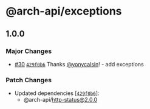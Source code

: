 # @arch-api/exceptions

## 1.0.0

### Major Changes

- [#30](https://github.com/yonycalsin/arch-api/pull/30) [`429f0b6`](https://github.com/yonycalsin/arch-api/commit/429f0b6b98fb2b92ada549121f51ec189d7cecf5) Thanks [@yonycalsin](https://github.com/yonycalsin)! - add exceptions

### Patch Changes

- Updated dependencies [[`429f0b6`](https://github.com/yonycalsin/arch-api/commit/429f0b6b98fb2b92ada549121f51ec189d7cecf5)]:
  - @arch-api/http-status@2.0.0
